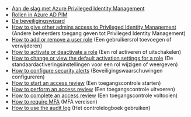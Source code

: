 * [Aan de slag met Azure Privileged Identity Management](../articles/active-directory/active-directory-privileged-identity-management-getting-started.md)
* [Rollen in Azure AD PIM](../articles/active-directory/active-directory-privileged-identity-management-roles.md)
* [De beveiligingswizard](../articles/active-directory/active-directory-privileged-identity-management-security-wizard.md)
* [How to give other admins access to Privileged Identity Management](../articles/active-directory/active-directory-privileged-identity-management-how-to-give-access-to-pim.md) (Andere beheerders toegang geven tot Privileged Identity Management)
* [How to add or remove a user role](../articles/active-directory/active-directory-privileged-identity-management-how-to-add-role-to-user.md) (Een gebruikersrol toevoegen of verwijderen)
* [How to activate or deactivate a role](../articles/active-directory/active-directory-privileged-identity-management-how-to-activate-role.md) (Een rol activeren of uitschakelen)
* [How to change or view the default activation settings for a role](../articles/active-directory/active-directory-privileged-identity-management-how-to-change-default-settings.md) (De standaardactiveringsinstellingen voor een rol wijzigen of weergeven)
* [How to configure security alerts](../articles/active-directory/active-directory-privileged-identity-management-how-to-configure-security-alerts.md) (Beveiligingswaarschuwingen configureren)
* [How to start an access review](../articles/active-directory/active-directory-privileged-identity-management-how-to-start-security-review.md) (Een toegangscontrole starten)
* [How to perform an access review](../articles/active-directory/active-directory-privileged-identity-management-how-to-perform-security-review.md) (Een toegangscontrole uitvoeren)
* [How to complete an access review](../articles/active-directory/active-directory-privileged-identity-management-how-to-complete-review.md) (Een toegangscontrole voltooien)
* [How to require MFA](../articles/active-directory/active-directory-privileged-identity-management-how-to-require-mfa.md) (MFA vereisen)
* [How to use the audit log](../articles/active-directory/active-directory-privileged-identity-management-how-to-use-audit-log.md) (Het controlelogboek gebruiken)

